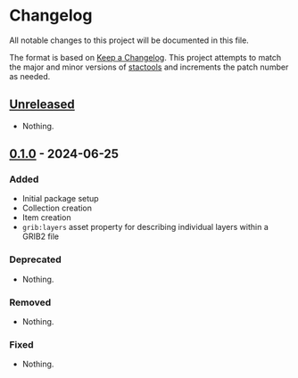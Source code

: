 # Changelog

All notable changes to this project will be documented in this file.

The format is based on [Keep a Changelog](https://keepachangelog.com/en/1.0.0/).
This project attempts to match the major and minor versions of
[stactools](https://github.com/stac-utils/stactools) and increments the patch
number as needed.

## [Unreleased]

- Nothing.

[Unreleased]: <https://github.com/stactools-packages/noaa-hrrr/tree/main/>

## [0.1.0] - 2024-06-25

### Added

- Initial package setup
- Collection creation
- Item creation
- `grib:layers` asset property for describing individual layers within a GRIB2 file

### Deprecated

- Nothing.

### Removed

- Nothing.

### Fixed

- Nothing.

[0.1.0]: <https://github.com/developmentseed/noaa-hrrr/releases/tag/0.1.0>
